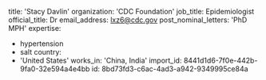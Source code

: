 title: 'Stacy Davlin'
organization: 'CDC Foundation'
job_title: Epidemiologist
official_title: Dr
email_address: lxz6@cdc.gov
post_nominal_letters: 'PhD MPH'
expertise:
  - hypertension
  - salt
country:
  - 'United States'
works_in: 'China, India'
import_id: 8441d1d6-7f0e-442b-9fa0-32e594a4e4bb
id: 8bd73fd3-c6ac-4ad3-a942-9349995ce84a
